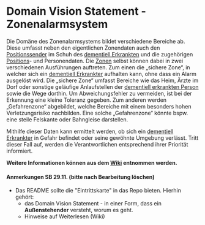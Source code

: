 # Domain Vision Statement - Zonenalarmsystem
Die Domäne des Zonenalarmsystems bildet verschiedene Bereiche ab. Diese umfasst neben den eigentlichen Zonendaten auch den [Positionssender](https://github.com/Archi-Lab-FAE/fae-global-documentation/blob/master/2019-11-15-Glossary-Positionssender.md) im Schuh des [dementiell Erkrankten](https://github.com/Archi-Lab-FAE/fae-global-documentation/blob/master/2019-11-15-Glossary-Dementiell%20erkrankter.md) und die zugehörigen [Positions](https://github.com/Archi-Lab-FAE/fae-global-documentation/blob/master/2019-11-05-Glossary-Position.md)- und Personendaten. Die [Zonen](https://github.com/Archi-Lab-FAE/fae-global-documentation/blob/master/2019-11-15-Glossary-Zone.md) selbst können dabei in zwei verschiedenen Ausführungen auftreten. Zum einen die „sichere Zone“, in welcher sich ein [dementiell Erkrankter](https://github.com/Archi-Lab-FAE/fae-global-documentation/blob/master/2019-11-15-Glossary-Dementiell%20erkrankter.md) aufhalten kann, ohne dass ein Alarm ausgelöst wird. Die „sichere Zone“ umfasst Bereiche wie das Heim, Ärzte im Dorf oder sonstige geläufige Anlaufstellen der [dementiell erkrankten Person](https://github.com/Archi-Lab-FAE/fae-global-documentation/blob/master/2019-11-15-Glossary-Dementiell%20erkrankter.md) sowie die Wege dorthin. Um Abweichungsfehler zu vermeiden, ist bei der Erkennung eine kleine Toleranz gegeben. Zum anderen werden „Gefahrenzone“ abgebildet, welche Bereiche mit einem besonders hohen Verletzungsrisiko nachbilden. Eine solche „Gefahrenzone“ könnte bspw. eine steile Felskante oder Bahngleise darstellen.

Mithilfe dieser Daten kann ermittelt werden, ob sich ein [dementiell Erkrankter](https://github.com/Archi-Lab-FAE/fae-global-documentation/blob/master/2019-11-15-Glossary-Dementiell%20erkrankter.md) in Gefahr befindet oder seine gewöhnte Umgebung verlässt. Tritt dieser Fall auf, werden die Verantwortlichen entsprechend ihrer Priorität informiert.


**Weitere Informationen können aus dem [Wiki](https://github.com/Archi-Lab-FAE/fae-team-2-documentation/wiki) entnommen werden.**

#### Anmerkungen SB 29.11. (bitte nach Bearbeitung löschen)
* Das README sollte die "Eintrittskarte" in das Repo bieten. Hierhin gehört:
   * das Domain Vision Statement - in einer Form, dass ein **Außenstehender** versteht, worum es geht.
   * Hinweise auf Weiterlesen (Wiki)


<!--
#### Anmerkungen SB 15.11. (bitte nach Bearbeitung löschen)
* Dokumentation Events / Domain Model: 
    * wie mappen die Events auf die Entitäten Ihres Datenmodells?
    * wo sind die Events dokumentiert?
-->
<!--
# fae-team-2-documentation

In this repository all decisions concerning only team 2 should be documented.

## Usage
To create a new entry first create a markdown file according to the following template.

```
Filename: YYYY-MM-DD-TITLE.md
Example: 2019-09-12-Example.md
```

Attention: Each title must be unique, so the file is always found.

After you have created the file, the server needs some metadata to properly assign the entry. The metadata must be at the top of the file.

### Metadata
```
---
layout: post
title: The title // This does not have to be the same as the file name!
author: The name of the author // optional
categories: team2 // The Team Specific Category
---
```

Following the metadata comes the actual content. Once you commit and push an entry, the server is refreshed and provides the new entry.
-->
